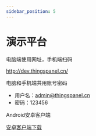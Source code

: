 ```yaml
---
sidebar_position: 5
---
```


# 演示平台

电脑端使用网址，手机端扫码

http://dev.thingspanel.cn/

电脑和手机端共用账号密码

- 用户名：admin@thingspanel.cn 
- 密码：123456

Android安卓客户端

[安卓客户端下载](http://119.91.238.241:9090/data/1/ThingsPanel-0.4.5.apk)
